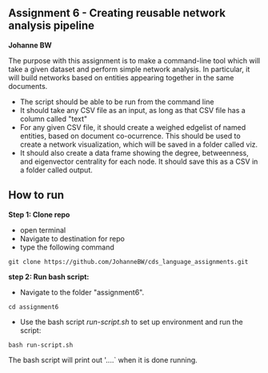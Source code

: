 ## Assignment 6 - Creating reusable network analysis pipeline
**Johanne BW**

The purpose with this assignment is to make a command-line tool which will take a given dataset and perform simple network analysis. 
In particular, it will build networks based on entities appearing together in the same documents.

- The script should be able to be run from the command line
- It should take any CSV file as an input, as long as that CSV file has a column called "text"
- For any given CSV file, it should create a weighed edgelist of named entities, based on document co-ocurrence. This should be used to create a network visualization, which will be saved in a folder called viz.
- It should also create a data frame showing the degree, betweenness, and eigenvector centrality for each node. It should save this as a CSV in a folder called output.

## How to run
**Step 1: Clone repo**
- open terminal
- Navigate to destination for repo
- type the following command
 ```console
 git clone https://github.com/JohanneBW/cds_language_assignments.git
 ```
**step 2: Run bash script:**
- Navigate to the folder "assignment6".
```console
cd assignment6
```  
- Use the bash script _run-script.sh_ to set up environment and run the script:  
```console
bash run-script.sh
```  
The bash script will print out '....` when it is done running. 

